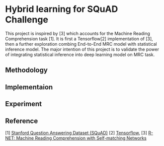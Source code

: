 # Hybrid learning for SQuAD Challenge
This project is inspired by [3] which accounts for the Machine Reading Comprehension task [1]. It is first a Tensorflow[2] implementation of [3], then a further exploration combing End-to-End MRC model with statistical inference model. The major intention of this project is to validate the power of integrating statistical inference into deep learning model on MRC task.

## Methodology

## Implementaion

## Experiment

## Reference
[1] [Stanford Question Answering Dataset (SQuAD)](https://rajpurkar.github.io/SQuAD-explorer/)
[2] [Tensorflow.](https://www.tensorflow.org)
[3] [R-NET: Machine Reading Comprehension with Self-matching Networks](https://www.microsoft.com/en-us/research/publication/mrc/)
